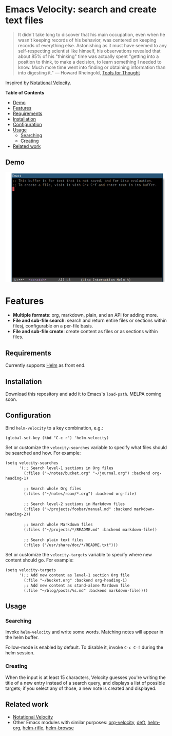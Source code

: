 # Emacs Velocity: search and create text files

> It didn't take long to discover that his main occupation, even when he wasn't keeping records of his behavior, was centered on keeping records of everything else. Astonishing as it must have seemed to any self-respecting scientist like himself, his observations revealed that about 85% of his "thinking" time was actually spent "getting into a position to think, to make a decision, to learn something I needed to know. Much more time went into finding or obtaining information than into digesting it."
> — Howard Rheingold, [Tools for Thought](http://www.rheingold.com/texts/tft/07.html#Chap07)

Inspired by [Notational Velocity](http://notational.net).

<!-- markdown-toc start - Don't edit this section. Run M-x markdown-toc-refresh-toc -->

**Table of Contents**

- [Demo](#demo)
- [Features](#features)
- [Requirements](#requirements)
- [Installation](#installation)
- [Configuration](#configuration)
- [Usage](#usage)
  - [Searching](#searching)
  - [Creating](#creating)
- [Related work](#related-work)

<!-- markdown-toc end -->

## Demo

![](demo.gif)

# Features

- **Multiple formats**: org, markdown, plain, and an API for adding more.
- **File and sub-file search**: search and return entire files or sections within filesj, configurable on a per-file basis.
- **File and sub-file create**: create content as files or as sections within files.

## Requirements

Currently supports [Helm](https://github.com/emacs-helm/helm) as front end.

## Installation

Download this repository and add it to Emacs's `load-path`. MELPA coming soon.

## Configuration

Bind `helm-velocity` to a key combination, e.g.:

```
(global-set-key (kbd "C-c r") 'helm-velocity)
```

Set or customize the `velocity-searches` variable to specify what files should be searched and how. For example:

```emacs-lisp
(setq velocity-searches
      '(;; Search level-1 sections in Org files
        (:files ("~/notes/bucket.org" "~/journal.org") :backend org-heading-1)

        ;; Search whole Org files
        (:files ("~/notes/roam/*.org") :backend org-file)

        ;; Search level-2 sections in Markdown files
        (:files ("~/projects/foobar/manual.md" :backend markdown-heading-2))

        ;; Search whole Markdown files
        (:files ("~/projects/*/README.md" :backend markdown-file))

        ;; Search plain text files
        (:files ("/usr/share/doc/*/README.txt")))
```

Set or customize the `velocity-targets` variable to specify where new content should go. For example:

```emacs-lisp
(setq velocity-targets
      '(;; Add new content as level-1 section Org file
        (:file "~/bucket.org" :backend org-heading-1)
        ;; Add new content as stand-alone Mardown file
        (:file "~/blog/posts/%s.md" :backend markdown-file))))
```

## Usage

### Searching

Invoke `helm-velocity` and write some words. Matching notes will appear in the helm buffer.

Follow-mode is enabled by default. To disable it, invoke `C-c C-f` during the helm session.

### Creating

When the input is at least 15 characters, Velocity guesses you're writing the title of a new entry instead of a search query, and displays a list of possible targets; if you select any of those, a new note is created and displayed.

## Related work

- [Notational Velocity](http://notational.net/)
- Other Emacs modules with similar purposes: [org-velocity](http://orgmode.org/worg/org-contrib/org-velocity.html), [deft](https://jblevins.org/projects/deft/), [helm-org](https://github.com/emacs-helm/helm/blob/master/helm-org.el), [helm-rifle](https://github.com/alphapapa/helm-org-rifle), [helm-browse](https://github.com/michael-heerdegen/helm-browse)
